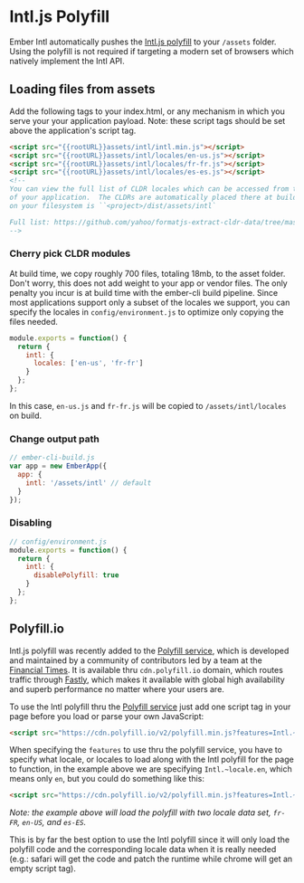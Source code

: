 
Intl.js Polyfill
==============================================================================

Ember Intl automatically pushes the [Intl.js polyfill][] to your `/assets`
folder.  Using the polyfill is not required if targeting a modern set of
browsers which natively implement the Intl API.

[Intl.js polyfill]: https://github.com/andyearnshaw/Intl.js/

## Loading files from assets

Add the following tags to your index.html, or any mechanism in which you serve
your your application payload.  Note: these script tags should be set above
the application's script tag.

```html
<script src="{{rootURL}}assets/intl/intl.min.js"></script>
<script src="{{rootURL}}assets/intl/locales/en-us.js"></script>
<script src="{{rootURL}}assets/intl/locales/fr-fr.js"></script>
<script src="{{rootURL}}assets/intl/locales/es-es.js"></script>
<!--
You can view the full list of CLDR locales which can be accessed from the `/assets/intl` folder
of your application.  The CLDRs are automatically placed there at build time.  Typically this folder
on your filesystem is ``<project>/dist/assets/intl`

Full list: https://github.com/yahoo/formatjs-extract-cldr-data/tree/master/data/main
-->
```

### Cherry pick CLDR modules

At build time, we copy roughly 700 files, totaling 18mb, to the asset folder.
Don't worry, this does not add weight to your app or vendor files. The only
penalty you incur is at build time with the ember-cli build pipeline. Since
most applications support only a subset of the locales we support, you can
specify the locales in `config/environment.js` to optimize only copying the
files needed.

```js
module.exports = function() {
  return {
    intl: {
      locales: ['en-us', 'fr-fr']
    }
  };
};
```

In this case, `en-us.js` and `fr-fr.js` will be copied to
`/assets/intl/locales` on build.

### Change output path

```js
// ember-cli-build.js
var app = new EmberApp({
  app: {
    intl: '/assets/intl' // default
  }
});
```

### Disabling

```js
// config/environment.js
module.exports = function() {
  return {
    intl: {
      disablePolyfill: true
    }
  };
};
```

## Polyfill.io

Intl.js polyfill was recently added to the [Polyfill service][], which is
developed and maintained by a community of contributors led by a team at the
[Financial Times](http://www.ft.com/). It is available thru `cdn.polyfill.io`
domain, which routes traffic through [Fastly](http://www.fastly.com/), which
makes it available with global high availability and superb performance no
matter where your users are.

To use the Intl polyfill thru the [Polyfill service][] just add one script
tag in your page before you load or parse your own JavaScript:

```html
<script src="https://cdn.polyfill.io/v2/polyfill.min.js?features=Intl.~locale.en"></script>
```

When specifying the `features` to use thru the polyfill service, you have to
specify what locale, or locales to load along with the Intl polyfill for the
page to function, in the example above we are specifying `Intl.~locale.en`,
which means only `en`, but you could do something like this:

```html
<script src="https://cdn.polyfill.io/v2/polyfill.min.js?features=Intl.~locale.en-US,Intl.~locale.fr-FR,Intl.~locale.es-ES"></script>
```

_Note: the example above will load the polyfill with two locale data set,
`fr-FR`, `en-US`, and `es-ES`._

This is by far the best option to use the Intl polyfill since it will only
load the polyfill code and the corresponding locale data when it is really
needed (e.g.: safari will get the code and patch the runtime while chrome
will get an empty script tag).

[Polyfill service]: https://cdn.polyfill.io/v2/docs/
